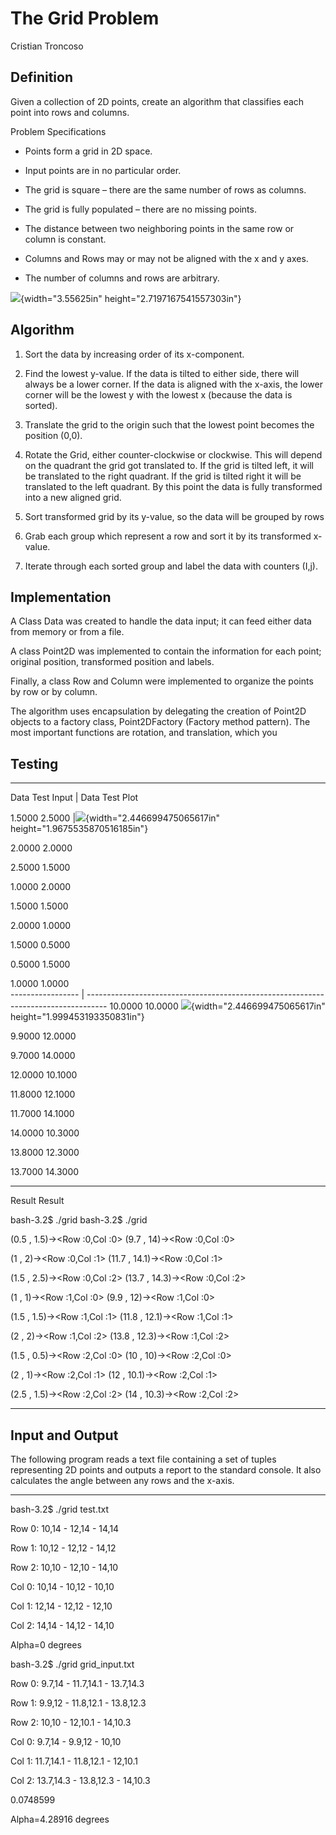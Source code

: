 The Grid Problem
================

Cristian Troncoso

Definition
----------

Given a collection of 2D points, create an algorithm that classifies
each point into rows and columns.

Problem Specifications

-   Points form a grid in 2D space.

-   Input points are in no particular order.

-   The grid is square – there are the same number of rows as columns.

-   The grid is fully populated – there are no missing points.

-   The distance between two neighboring points in the same row or
    column is constant.

-   Columns and Rows may or may not be aligned with the x and y axes.

-   The number of columns and rows are arbitrary.

![](media/image2.png){width="3.55625in" height="2.7197167541557303in"}

Algorithm
----------

1.  Sort the data by increasing order of its x-component.

2.  Find the lowest y-value. If the data is tilted to either side, there
    will always be a lower corner. If the data is aligned with the
    x-axis, the lower corner will be the lowest y with the lowest x
    (because the data is sorted).

3.  Translate the grid to the origin such that the lowest point becomes
    the position (0,0).

4.  Rotate the Grid, either counter-clockwise or clockwise. This will
    depend on the quadrant the grid got translated to. If the grid is
    tilted left, it will be translated to the right quadrant. If the
    grid is tilted right it will be translated to the left quadrant. By
    this point the data is fully transformed into a new aligned grid.

5.  Sort transformed grid by its y-value, so the data will be grouped by
    rows

6.  Grab each group which represent a row and sort it by its transformed
    x-value.

7.  Iterate through each sorted group and label the data with counters
    (I,j).

Implementation
--------------

A Class Data was created to handle the data input; it can feed either data from memory or from a file.

A class Point2D was implemented to contain the information for each point; original position, transformed position and labels.

Finally, a class Row and Column were implemented to organize the points by row or by column.

The algorithm uses encapsulation by delegating the creation of Point2D objects to a factory class, Point2DFactory (Factory method pattern). The most important functions are rotation, and translation, which you


Testing
-------

  -----------------------------------------------------------------------------------------------------
  Data Test Input   | Data Test Plot
                    
  1.5000 2.5000     |![](media/image1.png){width="2.446699475065617in" height="1.9675535870516185in"}
                    
  2.0000 2.0000     
                    
  2.5000 1.5000     
                    
  1.0000 2.0000     
                    
  1.5000 1.5000     
                    
  2.0000 1.0000     
                    
  1.5000 0.5000     
                    
  0.5000 1.5000     
                    
  1.0000 1.0000     
----------------- | -----------------------------------------------------------------------------------
  10.0000 10.0000   ![](media/two.png){width="2.446699475065617in" height="1.999453193350831in"}
                    
  9.9000 12.0000    
                    
  9.7000 14.0000    
                    
  12.0000 10.1000   
                    
  11.8000 12.1000   
                    
  11.7000 14.1000   
                    
  14.0000 10.3000   
                    
  13.8000 12.3000   
                    
  13.7000 14.3000   


  --------------------------------------- -----------------------------------------
  Result                                  Result
                                          
  bash-3.2\$ ./grid                       bash-3.2\$ ./grid
                                          
  (0.5 , 1.5)-&gt;&lt;Row :0,Col :0&gt;   (9.7 , 14)-&gt;&lt;Row :0,Col :0&gt;
                                          
  (1 , 2)-&gt;&lt;Row :0,Col :1&gt;       (11.7 , 14.1)-&gt;&lt;Row :0,Col :1&gt;
                                          
  (1.5 , 2.5)-&gt;&lt;Row :0,Col :2&gt;   (13.7 , 14.3)-&gt;&lt;Row :0,Col :2&gt;
                                          
  (1 , 1)-&gt;&lt;Row :1,Col :0&gt;       (9.9 , 12)-&gt;&lt;Row :1,Col :0&gt;
                                          
  (1.5 , 1.5)-&gt;&lt;Row :1,Col :1&gt;   (11.8 , 12.1)-&gt;&lt;Row :1,Col :1&gt;
                                          
  (2 , 2)-&gt;&lt;Row :1,Col :2&gt;       (13.8 , 12.3)-&gt;&lt;Row :1,Col :2&gt;
                                          
  (1.5 , 0.5)-&gt;&lt;Row :2,Col :0&gt;   (10 , 10)-&gt;&lt;Row :2,Col :0&gt;
                                          
  (2 , 1)-&gt;&lt;Row :2,Col :1&gt;       (12 , 10.1)-&gt;&lt;Row :2,Col :1&gt;
                                          
  (2.5 , 1.5)-&gt;&lt;Row :2,Col :2&gt;   (14 , 10.3)-&gt;&lt;Row :2,Col :2&gt;
  --------------------------------------- -----------------------------------------

Input and Output
----------------

The following program reads a text file containing a set of tuples representing 2D points and outputs a report to the standard console. It also calculates the angle between any rows and the x-axis. 

  ----------------------------------------
  bash-3.2\$ ./grid test.txt
  
  Row 0: 10,14 - 12,14 - 14,14
  
  Row 1: 10,12 - 12,12 - 14,12
  
  Row 2: 10,10 - 12,10 - 14,10
  
  Col 0: 10,14 - 10,12 - 10,10
  
  Col 1: 12,14 - 12,12 - 12,10
  
  Col 2: 14,14 - 14,12 - 14,10
  
  Alpha=0 degrees
  
  bash-3.2\$ ./grid grid\_input.txt
  
  Row 0: 9.7,14 - 11.7,14.1 - 13.7,14.3
  
  Row 1: 9.9,12 - 11.8,12.1 - 13.8,12.3
  
  Row 2: 10,10 - 12,10.1 - 14,10.3
  
  Col 0: 9.7,14 - 9.9,12 - 10,10
  
  Col 1: 11.7,14.1 - 11.8,12.1 - 12,10.1
  
  Col 2: 13.7,14.3 - 13.8,12.3 - 14,10.3
  
  0.0748599
  
  Alpha=4.28916 degrees
  